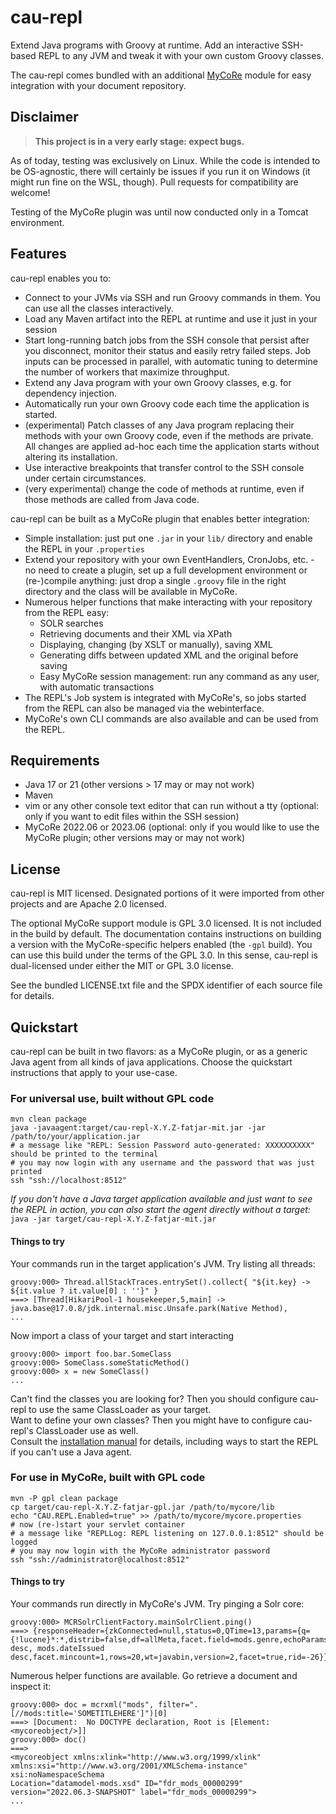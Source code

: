 # cau-repl

Extend Java programs with Groovy at runtime. Add an interactive SSH-based REPL to any JVM and tweak it with your own custom Groovy
classes.

The cau-repl comes bundled with an additional [MyCoRe](https://mycore.de) module for easy integration with your document repository.


## Disclaimer

> **This project is in a very early stage: expect bugs.**

As of today, testing was exclusively on Linux. While the code is intended to be OS-agnostic, there will certainly be
issues if you run it on Windows (it might run fine on the WSL, though). Pull requests for compatibility are welcome!

Testing of the MyCoRe plugin was until now conducted only in a Tomcat environment.

## Features

cau-repl enables you to:

- Connect to your JVMs via SSH and run Groovy commands in them. You can use all the classes
  interactively.
- Load any Maven artifact into the REPL at runtime and use it just in your session
- Start long-running batch jobs from the SSH console that persist after you disconnect, monitor their status and easily
  retry failed steps. Job inputs can be processed in parallel, with automatic tuning to determine the number of workers
  that maximize throughput.
- Extend any Java program with your own Groovy classes, e.g. for dependency injection.
- Automatically run your own Groovy code each time the application is started.
- (experimental) Patch classes of any Java program replacing their methods with your own Groovy code, even if the methods are private.
  All changes are applied ad-hoc each time the application starts without altering its installation.
- Use interactive breakpoints that transfer control to the SSH console under certain circumstances.
- (very experimental) change the code of methods at runtime, even if those methods are called from Java code.

cau-repl can be built as a MyCoRe plugin that enables better integration:

- Simple installation: just put one `.jar` in your `lib/` directory and enable the REPL in your `.properties`
- Extend your repository with your own EventHandlers, CronJobs, etc. - no need to create a plugin, set up a full
  development environment or (re-)compile anything: just drop a single `.groovy` file in the right directory and the class will be available in MyCoRe.
- Numerous helper functions that make interacting with your repository from the REPL easy:
    - SOLR searches
    - Retrieving documents and their XML via XPath
    - Displaying, changing (by XSLT or manually), saving XML
    - Generating diffs between updated XML and the original before saving
    - Easy MyCoRe session management: run any command as any user, with automatic transactions
- The REPL's Job system is integrated with MyCoRe's, so jobs started from the REPL can also be managed via the webinterface.
- MyCoRe's own CLI commands are also available and can be used from the REPL.

## Requirements

- Java 17 or 21 (other versions > 17 may or may not work)
- Maven
- vim or any other console text editor that can run without a tty (optional: only if you want to edit files within the SSH session)
- MyCoRe 2022.06 or 2023.06 (optional: only if you would like to use the MyCoRe plugin; other versions may or may not work)


## License

cau-repl is MIT licensed. Designated portions of it were imported from other projects and are Apache 2.0 licensed.

The optional MyCoRe support module is GPL 3.0 licensed. It is not included in the build by default. The documentation contains
instructions on building a version with the MyCoRe-specific helpers enabled (the `-gpl` build). You can use this build under the terms of
the GPL 3.0. In this sense, cau-repl is dual-licensed under either the MIT or GPL 3.0 license.

See the bundled LICENSE.txt file and the SPDX identifier of each source file for details.


## Quickstart

cau-repl can be built in two flavors: as a MyCoRe plugin, or as a generic Java agent from all kinds of java
applications. Choose the quickstart instructions that apply to your use-case.

### For universal use, built without GPL code
    mvn clean package
    java -javaagent:target/cau-repl-X.Y.Z-fatjar-mit.jar -jar /path/to/your/application.jar
    # a message like "REPL: Session Password auto-generated: XXXXXXXXXX" should be printed to the terminal
    # you may now login with any username and the password that was just printed
    ssh "ssh://localhost:8512"

*If you don't have a Java target application available and just want to see the REPL in action, you can also start the agent
directly without a target:* `java -jar target/cau-repl-X.Y.Z-fatjar-mit.jar`

#### Things to try

Your commands run in the target application's JVM. Try listing all threads:

    groovy:000> Thread.allStackTraces.entrySet().collect{ "${it.key} -> ${it.value ? it.value[0] : ''}" }
    ===> [Thread[HikariPool-1 housekeeper,5,main] -> java.base@17.0.8/jdk.internal.misc.Unsafe.park(Native Method),
    ...

Now import a class of your target and start interacting

    groovy:000> import foo.bar.SomeClass
    groovy:000> SomeClass.someStaticMethod()
    groovy:000> x = new SomeClass()
    ...

Can't find the classes you are looking for? Then you should configure cau-repl to use the same ClassLoader as your
target.<br/>
Want to define your own classes? Then you might have to configure cau-repl's ClassLoader use as well.<br/>
Consult the [installation manual](installation.md) for details, including ways to start the REPL if you can't use a Java agent.

### For use in MyCoRe, built with GPL code
    mvn -P gpl clean package
    cp target/cau-repl-X.Y.Z-fatjar-gpl.jar /path/to/mycore/lib
    echo "CAU.REPL.Enabled=true" >> /path/to/mycore/mycore.properties
    # now (re-)start your servlet container
    # a message like "REPLLog: REPL listening on 127.0.0.1:8512" should be logged
    # you may now login with the MyCoRe administrator password
    ssh "ssh://administrator@localhost:8512"

#### Things to try

Your commands run directly in MyCoRe's JVM. Try pinging a Solr core:

    groovy:000> MCRSolrClientFactory.mainSolrClient.ping()
    ===> {responseHeader={zkConnected=null,status=0,QTime=13,params={q={!lucene}*:*,distrib=false,df=allMeta,facet.field=mods.genre,echoParams=all,fl=*,score,sort=score desc, mods.dateIssued desc,facet.mincount=1,rows=20,wt=javabin,version=2,facet=true,rid=-26}},status=OK}

Numerous helper functions are available. Go retrieve a document and inspect it:

    groovy:000> doc = mcrxml("mods", filter=".[//mods:title='SOMETITLEHERE']")[0]
    ===> [Document:  No DOCTYPE declaration, Root is [Element: <mycoreobject/>]]
    groovy:000> doc()
    ===> 
    <mycoreobject xmlns:xlink="http://www.w3.org/1999/xlink" xmlns:xsi="http://www.w3.org/2001/XMLSchema-instance" xsi:noNamespaceSchema
    Location="datamodel-mods.xsd" ID="fdr_mods_00000299" version="2022.06.3-SNAPSHOT" label="fdr_mods_00000299">
    ...